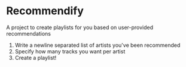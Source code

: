 # Recommendify
A project to create playlists for you based on user-provided recommendations

1. Write a newline separated list of artists you've been recommended
1. Specify how many tracks you want per artist
1. Create a playlist!


